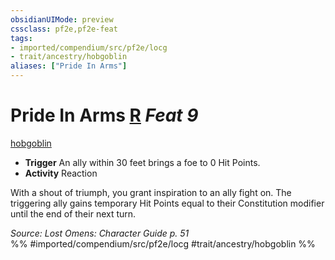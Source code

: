 ```yaml
---
obsidianUIMode: preview
cssclass: pf2e,pf2e-feat
tags:
- imported/compendium/src/pf2e/locg
- trait/ancestry/hobgoblin
aliases: ["Pride In Arms"]
---
```

# Pride In Arms  [R](chapter-9-playing-the-game.md#Actions "Reaction") *Feat 9*  
[hobgoblin](hobgoblin-locg.md)  

- **Trigger** An ally within 30 feet brings a foe to 0 Hit Points.
- **Activity** Reaction

With a shout of triumph, you grant inspiration to an ally fight on. The triggering ally gains temporary Hit Points equal to their Constitution modifier until the end of their next turn.

*Source: Lost Omens: Character Guide p. 51*  
%% #imported/compendium/src/pf2e/locg #trait/ancestry/hobgoblin %%